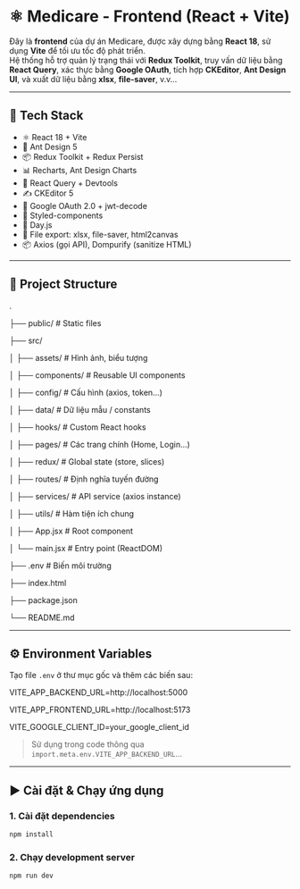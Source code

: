 # ⚛️ Medicare - Frontend (React + Vite)

Đây là **frontend** của dự án Medicare, được xây dựng bằng **React 18**, sử dụng **Vite** để tối ưu tốc độ phát triển.  
Hệ thống hỗ trợ quản lý trạng thái với **Redux Toolkit**, truy vấn dữ liệu bằng **React Query**, xác thực bằng **Google OAuth**, tích hợp **CKEditor**, **Ant Design UI**, và xuất dữ liệu bằng **xlsx**, **file-saver**, v.v...

---

## 🚀 Tech Stack

- ⚛️ React 18 + Vite
- 🎨 Ant Design 5
- 📦 Redux Toolkit + Redux Persist
- 📊 Recharts, Ant Design Charts
- 📡 React Query + Devtools
- ✍️ CKEditor 5
- 🔐 Google OAuth 2.0 + jwt-decode
- 🧱 Styled-components
- 📅 Day.js
- 📁 File export: xlsx, file-saver, html2canvas
- 📦 Axios (gọi API), Dompurify (sanitize HTML)

---

## 📁 Project Structure

.

├── public/ # Static files

├── src/

│ ├── assets/ # Hình ảnh, biểu tượng

│ ├── components/ # Reusable UI components

│ ├── config/ # Cấu hình (axios, token...)

│ ├── data/ # Dữ liệu mẫu / constants

│ ├── hooks/ # Custom React hooks 

│ ├── pages/ # Các trang chính (Home, Login...)

│ ├── redux/ # Global state (store, slices)

│ ├── routes/ # Định nghĩa tuyến đường

│ ├── services/ # API service (axios instance)

│ ├── utils/ # Hàm tiện ích chung

│ ├── App.jsx # Root component

│ └── main.jsx # Entry point (ReactDOM)

├── .env # Biến môi trường

├── index.html

├── package.json

└── README.md

---

## ⚙️ Environment Variables
Tạo file `.env` ở thư mục gốc và thêm các biến sau:

VITE_APP_BACKEND_URL=http://localhost:5000

VITE_APP_FRONTEND_URL=http://localhost:5173

VITE_GOOGLE_CLIENT_ID=your_google_client_id

> Sử dụng trong code thông qua `import.meta.env.VITE_APP_BACKEND_URL`...

---

## ▶️ Cài đặt & Chạy ứng dụng

### 1. Cài đặt dependencies

```bash
npm install
```
 ### 2. Chạy development server

 ```bash
npm run dev
```
 
